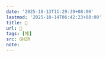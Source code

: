 ```yaml
---
date: '2025-10-13T11:29:39+08:00'
lastmod: '2025-10-14T06:42:23+08:00'
title: 󰢟
url: 󰢟
tags: [㹊]
src: GHZR
note:
---
```

